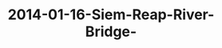 ---
layout: blog
title: 2014-01-16-Siem-Reap-River-Bridge-
category: blog
lat: 13.35333
lng: 103.85594
image: https://s3-us-west-2.amazonaws.com/travels2013/2014-01-16 23:56:40 PST.jpg
observation: 20140116235640PST
---